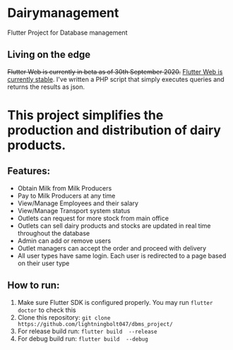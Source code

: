 # Dairymanagement

Flutter Project for Database management


## Living on the edge
<p> <del>Flutter Web is currently in beta as of 30th September 2020.</del> <ins>Flutter Web is currently stable</ins>. I've written a PHP script that simply executes queries and returns the results as json.</p>

# This project simplifies the production and distribution of dairy products.
## Features:
<ul>
    <li>Obtain Milk from Milk Producers</li>
    <li>Pay to Milk Producers at any time</li>
    <li>View/Manage Employees and their salary</li>
    <li>View/Manage Transport system status</li>
    <li>Outlets can request for more stock from main office</li>
    <li>Outlets can sell dairy products and stocks are updated in real time throughout the database</li>
    <li>Admin can add or remove users</li>
    <li>Outlet managers can accept the order and proceed with delivery</li>
    <li>All user types have same login. Each user is redirected to a page based on their user type</li>
</ul>

## How to run:

<ol>
    <li>Make sure Flutter SDK is configured properly. You may run <code>flutter doctor</code> to check this</li>
    <li>Clone this repository: <code>git clone https://github.com/lightningbolt047/dbms_project/</code></li>
    <li>For release build run: <code>flutter build <desired_package> --release</code></li>
    <li>For debug build run: <code>flutter build <desired_package> --debug</code></li>
</ol>